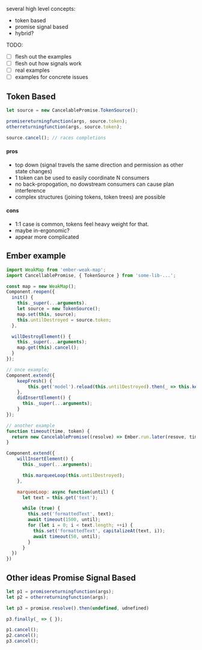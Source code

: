 several high level concepts:

* token based
* promise signal based
* hybrid?


TODO:

- [ ] flesh out the examples
- [ ] flesh out how signals work
- [ ] real examples
- [ ] examples for concrete issues

## Token Based

```js
let source = new CancelablePromise.TokenSource();

promisereturningfunction(args, source.token);
otherreturningfunction(args, source.token);

source.cancel(); // races completions
```

#### pros

* top down (signal travels the same direction and permission as other state changes)
* 1 token can be used to easily coordinate N consumers
* no back-propogation, no dowstream consumers can cause plan interference
* complex structures (joining tokens, token trees) are possible

#### cons

* 1:1 case is common, tokens feel heavy weight for that.
* maybe in-ergonomic?
* appear more complicated


## Ember example


```js
import WeakMap from 'ember-weak-map';
import CancellablePromise, { TokenSource } from 'some-lib-...';

const map = new WeakMap();
Component.reopen({
  init() {
    this._super(...arguments).
    let source = new TokenSource();
    map.set(this, source);
    this.untilDestroyed = source.token;
  },

  willDestroyElement() {
    this._super(...arguments);
    map.get(this).cancel();
  }
});

// once example;
Component.extend({
    keepFresh() {
        this.get('model').reload(this.untilDestroyed).then(_ => this.keepFresh());
    },
    didInsertElement() {
      this._super(...arguments);
    }
});

// another example
function timeout(time, token) {
  return new CancelablePromise((resolve) => Ember.run.later(resove, time), token);
}

Component.extend({
    willInsertElement() {
      this._super(...arguments);

      this.marqueeLoop(this.untilDestroyed);
    },

    marqueeLoop: async function(until) {
      let text = this.get('text');

      while (true) {
        this.set('formattedText', text);
        await timeout(1500, until);
        for (let i = 0; i < text.length; ++i) {
          this.set('formattedText', capitalizeAt(text, i));
          await timeout(50, until);
        }
      }
  })
})

```

## Other ideas Promise Signal Based


```js
let p1 = promisereturningfunction(args);
let p2 = otherreturningfunction(args);

let p3 = promise.resolve().then(undefined, udnefined)

p3.finally(_ => { });

p1.cancel();
p2.cancel();
p3.cancel();
```
